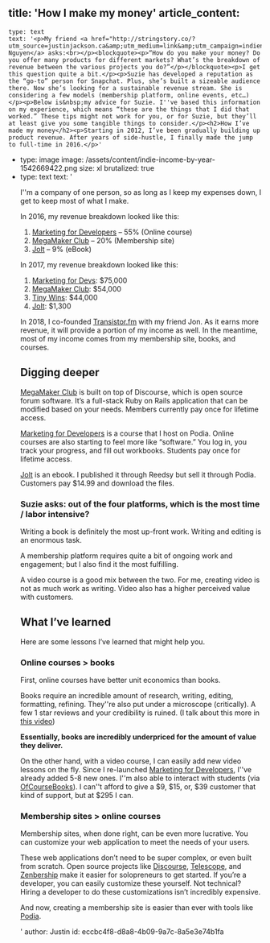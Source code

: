 title: 'How I make my money'
article_content:
  -
    type: text
    text: '<p>My friend <a href="http://stringstory.co/?utm_source=justinjackson.ca&amp;utm_medium=link&amp;utm_campaign=indienewsletter">Suzanne Nguyen</a> asks:<br></p><blockquote><p>“How do you make your money? Do you offer many products for different markets? What’s the breakdown of revenue between the various projects you do?”</p></blockquote><p>I get this question quite a bit.</p><p>Suzie has developed a reputation as the “go-to” person for Snapchat. Plus, she’s built a sizeable audience there. Now she’s looking for a sustainable revenue stream. She is considering a few models (membership platform, online events, etc…)</p><p>Below is&nbsp;my advice for Suzie. I''ve based this information on my experience, which means “these are the things that I did that worked.” These tips might not work for you, or for Suzie, but they’ll at least give you some tangible things to consider.</p><h2>How I’ve made my money</h2><p>Starting in 2012, I’ve been gradually building up product revenue. After years of side-hustle, I finally made the jump to full-time in 2016.</p>'
  -
    type: image
    image: /assets/content/indie-income-by-year-1542669422.png
    size: xl
    brutalized: true
  -
    type: text
    text: '<p>I''m a company of one person, so as long as I keep my expenses down, I get to keep most of what I make.</p><p>In 2016, my revenue breakdown looked like this:</p><ol><li><a href="https://devmarketing.xyz?utm_source=justinjackson.ca&amp;utm_medium=link&amp;utm_campaign=indienewsletter">Marketing for Developers</a> – 55% (Online course)</li><li><a href="https://megamaker.co/club">MegaMaker Club</a> – 20% (Membership site)</li><li><a href="https://justinjackson.ca/jolt?utm_source=justinjackson.ca&amp;utm_medium=link&amp;utm_campaign=indienewsletter">Jolt</a> – 9% (eBook)</li></ol><p>In 2017, my revenue breakdown looked like this:</p><ol><li><a href="https://devmarketing.xyz/">Marketing for Devs</a>: $75,000</li><li><a href="https://megamaker.co/club/">MegaMaker Club</a>: $54,000</li><li><a href="https://justinjackson.podia.com/tinywins">Tiny Wins</a>: $44,000</li><li><a href="https://justinjackson.podia.com/jolt">Jolt</a>: $1,300</li></ol><p>In 2018, I co-founded <a href="https://transistor.fm/?via=justin">Transistor.fm</a> with my friend Jon. As it earns more revenue, it will provide a portion of my income as well. In the meantime, most of my income comes from my membership site, books, and courses.</p><h2>Digging deeper</h2><p><a href="https://megamaker.co/club">MegaMaker Club</a> is built on top of Discourse, which is open source forum software. It’s a full-stack Ruby on Rails application that can be modified based on your needs. Members currently pay once for lifetime access.<br></p><p><a href="https://devmarketing.xyz?utm_source=justinjackson.ca&amp;utm_medium=link&amp;utm_campaign=indienewsletter">Marketing for Developers</a> is a course that I host on Podia. Online courses are also starting to feel more like “software.” You log in, you track your progress, and fill out workbooks. Students pay once for lifetime access.</p><p><a href="https://justinjackson.ca/jolt?utm_source=justinjackson.ca&amp;utm_medium=link&amp;utm_campaign=indienewsletter">Jolt</a> is an ebook. I published it through Reedsy but sell it through Podia. Customers pay $14.99 and download the files.</p><h3>Suzie asks: out of the four platforms, which is the most time / labor intensive?</h3><p>Writing a book is definitely the most up-front work. Writing and editing is an enormous task.</p><p>A membership platform requires quite a bit of ongoing work and engagement; but I also find it the most fulfilling.</p><p>A video course is a good mix between the two. For me, creating video is not as much work as writing. Video&nbsp;also has a higher perceived value with customers.</p><h2>What I’ve learned</h2><p>Here are some lessons I’ve learned that might help you.</p><h3>Online courses &gt; books</h3><p>First, online courses have better unit economics than books.</p><p>Books require an incredible amount of research, writing, editing, formatting, refining. They''re also put under a microscope (critically). A few 1 star&nbsp;reviews and your credibility is ruined. (I talk about this more in <a href="https://justinjackson.withcoach.com/courses/teach-earn/introduction/welcome-to-teach-earn">this video</a>)</p><p><strong>Essentially, books are incredibly underpriced for the amount of value they deliver.</strong></p><p>On the other hand, with a video course, I can easily add new video lessons on the fly. Since I re-launched <a href="https://devmarketing.xyz?utm_source=justinjackson.ca&amp;utm_medium=link&amp;utm_campaign=indienewsletter">Marketing for Developers</a>, I''ve already added 5-8 new ones. I''m also able to interact with students (via <a href="https://ofcoursebooks.com/?utm_source=justinjackson.ca&amp;utm_medium=link&amp;utm_campaign=indienewsletter">OfCourseBooks</a>). I can''t afford to give a $9, $15, or, $39 customer that kind of support, but at $295 I can.</p><h3>Membership sites &gt; online courses</h3><p>Membership sites, when done right, can be even more lucrative. You can customize your web application to meet the needs of your users.</p><p>These web applications don’t need to be super complex, or even built from scratch. Open source projects like <a href="https://www.discourse.org/">Discourse</a>, <a href="http://www.telescopeapp.org/">Telescope</a>, and <a href="https://www.zenbership.com/">Zenbership</a> make it easier for solopreneurs to get started. If you’re a developer, you can easily customize these yourself. Not technical? Hiring a developer to do these customizations isn’t incredibly expensive.</p><p>And now, creating a membership site is easier than ever with tools like <a href="http://partners.withcoach.com/41479/4006">Podia</a>.</p>'
author: Justin
id: eccbc4f8-d8a8-4b09-9a7c-8a5e3e74b1fa
